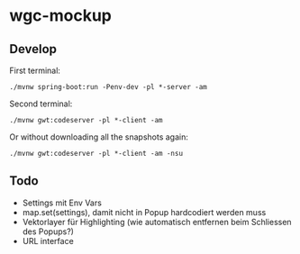 # wgc-mockup

## Develop
First terminal:
```
./mvnw spring-boot:run -Penv-dev -pl *-server -am
```

Second terminal:
```
./mvnw gwt:codeserver -pl *-client -am
```

Or without downloading all the snapshots again:
```
./mvnw gwt:codeserver -pl *-client -am -nsu
```

## Todo
- Settings mit Env Vars
- map.set(settings), damit nicht in Popup hardcodiert werden muss
- Vektorlayer für Highlighting (wie automatisch entfernen beim Schliessen des Popups?)
- URL interface 